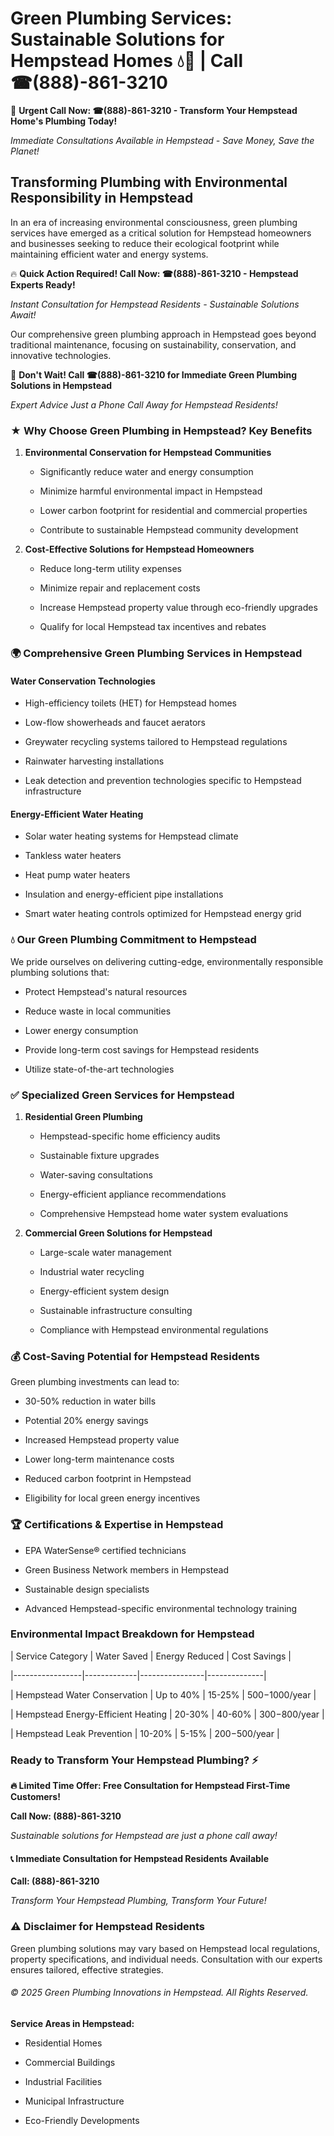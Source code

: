 # Green Plumbing Services: Sustainable Solutions for Hempstead Homes 💧🌿 | Call ☎(888)-861-3210

🚨 **Urgent Call Now: ☎(888)-861-3210 - Transform Your Hempstead Home's Plumbing Today!**
*Immediate Consultations Available in Hempstead - Save Money, Save the Planet!*

## Transforming Plumbing with Environmental Responsibility in Hempstead

In an era of increasing environmental consciousness, green plumbing services have emerged as a critical solution for Hempstead homeowners and businesses seeking to reduce their ecological footprint while maintaining efficient water and energy systems. 

🔥 **Quick Action Required! Call Now: ☎(888)-861-3210 - Hempstead Experts Ready!**
*Instant Consultation for Hempstead Residents - Sustainable Solutions Await!*

Our comprehensive green plumbing approach in Hempstead goes beyond traditional maintenance, focusing on sustainability, conservation, and innovative technologies.

🚨 **Don't Wait! Call ☎(888)-861-3210 for Immediate Green Plumbing Solutions in Hempstead**
*Expert Advice Just a Phone Call Away for Hempstead Residents!*

### ★ Why Choose Green Plumbing in Hempstead? Key Benefits

1. **Environmental Conservation for Hempstead Communities** 
   - Significantly reduce water and energy consumption
   - Minimize harmful environmental impact in Hempstead
   - Lower carbon footprint for residential and commercial properties
   - Contribute to sustainable Hempstead community development

2. **Cost-Effective Solutions for Hempstead Homeowners** 
   - Reduce long-term utility expenses
   - Minimize repair and replacement costs
   - Increase Hempstead property value through eco-friendly upgrades
   - Qualify for local Hempstead tax incentives and rebates

### 🌍 Comprehensive Green Plumbing Services in Hempstead

#### Water Conservation Technologies
- High-efficiency toilets (HET) for Hempstead homes
- Low-flow showerheads and faucet aerators
- Greywater recycling systems tailored to Hempstead regulations
- Rainwater harvesting installations
- Leak detection and prevention technologies specific to Hempstead infrastructure

#### Energy-Efficient Water Heating
- Solar water heating systems for Hempstead climate
- Tankless water heaters
- Heat pump water heaters
- Insulation and energy-efficient pipe installations
- Smart water heating controls optimized for Hempstead energy grid

### 💧 Our Green Plumbing Commitment to Hempstead

We pride ourselves on delivering cutting-edge, environmentally responsible plumbing solutions that:
- Protect Hempstead's natural resources
- Reduce waste in local communities
- Lower energy consumption
- Provide long-term cost savings for Hempstead residents
- Utilize state-of-the-art technologies

### ✅ Specialized Green Services for Hempstead

1. **Residential Green Plumbing**
   - Hempstead-specific home efficiency audits
   - Sustainable fixture upgrades
   - Water-saving consultations
   - Energy-efficient appliance recommendations
   - Comprehensive Hempstead home water system evaluations

2. **Commercial Green Solutions for Hempstead**
   - Large-scale water management
   - Industrial water recycling
   - Energy-efficient system design
   - Sustainable infrastructure consulting
   - Compliance with Hempstead environmental regulations

### 💰 Cost-Saving Potential for Hempstead Residents

Green plumbing investments can lead to:
- 30-50% reduction in water bills
- Potential 20% energy savings
- Increased Hempstead property value
- Lower long-term maintenance costs
- Reduced carbon footprint in Hempstead
- Eligibility for local green energy incentives

### 🏆 Certifications & Expertise in Hempstead

- EPA WaterSense® certified technicians
- Green Business Network members in Hempstead
- Sustainable design specialists
- Advanced Hempstead-specific environmental technology training

### Environmental Impact Breakdown for Hempstead

| Service Category | Water Saved | Energy Reduced | Cost Savings |
|-----------------|-------------|----------------|--------------|
| Hempstead Water Conservation | Up to 40% | 15-25% | $500-$1000/year |
| Hempstead Energy-Efficient Heating | 20-30% | 40-60% | $300-$800/year |
| Hempstead Leak Prevention | 10-20% | 5-15% | $200-$500/year |

### Ready to Transform Your Hempstead Plumbing? ⚡

**🔥 Limited Time Offer: Free Consultation for Hempstead First-Time Customers!**

**Call Now: (888)-861-3210**
*Sustainable solutions for Hempstead are just a phone call away!*

#### 📞 Immediate Consultation for Hempstead Residents Available

**Call: (888)-861-3210**
*Transform Your Hempstead Plumbing, Transform Your Future!*

### ⚠️ Disclaimer for Hempstead Residents

Green plumbing solutions may vary based on Hempstead local regulations, property specifications, and individual needs. Consultation with our experts ensures tailored, effective strategies.

###### © 2025 Green Plumbing Innovations in Hempstead. All Rights Reserved.

**Service Areas in Hempstead:** 
- Residential Homes
- Commercial Buildings
- Industrial Facilities
- Municipal Infrastructure
- Eco-Friendly Developments